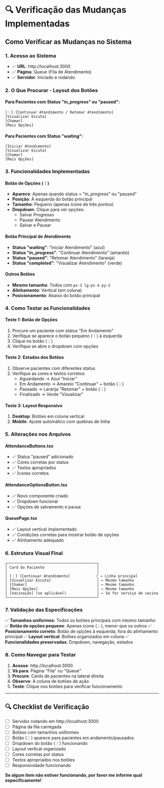 # 🔍 Verificação das Mudanças Implementadas

## Como Verificar as Mudanças no Sistema

### 1. **Acesso ao Sistema**
- ✅ **URL**: http://localhost:3000
- ✅ **Página**: Queue (Fila de Atendimento)
- ✅ **Servidor**: Iniciado e rodando

### 2. **O Que Procurar - Layout dos Botões**

#### **Para Pacientes com Status "in_progress" ou "paused":**
```
[⋮] [Continuar Atendimento / Retomar Atendimento]
[Visualizar Escuta]
[Chamar] 
[Mais Opções]
```

#### **Para Pacientes com Status "waiting":**
```
[Iniciar Atendimento]
[Visualizar Escuta]
[Chamar]
[Mais Opções]
```

### 3. **Funcionalidades Implementadas**

#### **Botão de Opções (⋮)**
- **Aparece**: Apenas quando status = "in_progress" ou "paused"
- **Posição**: À esquerda do botão principal
- **Tamanho**: Pequeno (apenas ícone de três pontos)
- **Dropdown**: Clique para ver opções:
  - Salvar Progresso
  - Pausar Atendimento
  - Salvar e Pausar

#### **Botão Principal de Atendimento**
- **Status "waiting"**: "Iniciar Atendimento" (azul)
- **Status "in_progress"**: "Continuar Atendimento" (amarelo)
- **Status "paused"**: "Retomar Atendimento" (laranja)
- **Status "completed"**: "Visualizar Atendimento" (verde)

#### **Outros Botões**
- **Mesmo tamanho**: Todos com `px-3 lg:px-4 py-2`
- **Alinhamento**: Vertical (em coluna)
- **Posicionamento**: Abaixo do botão principal

### 4. **Como Testar as Funcionalidades**

#### **Teste 1: Botão de Opções**
1. Procure um paciente com status "Em Andamento"
2. Verifique se aparece o botão pequeno (⋮) à esquerda
3. Clique no botão (⋮)
4. Verifique se abre o dropdown com opções

#### **Teste 2: Estados dos Botões**
1. Observe pacientes com diferentes status
2. Verifique as cores e textos corretos:
   - Aguardando → Azul "Iniciar"
   - Em Andamento → Amarelo "Continuar" + botão (⋮)
   - Pausado → Laranja "Retomar" + botão (⋮)
   - Finalizado → Verde "Visualizar"

#### **Teste 3: Layout Responsivo**
1. **Desktop**: Botões em coluna vertical
2. **Mobile**: Ajuste automático com quebras de linha

### 5. **Alterações nos Arquivos**

#### **AttendanceButtons.tsx**
- ✅ Status "paused" adicionado
- ✅ Cores corretas por status
- ✅ Textos apropriados
- ✅ Ícones corretos

#### **AttendanceOptionsButton.tsx**
- ✅ Novo componente criado
- ✅ Dropdown funcional
- ✅ Opções de salvamento e pausa

#### **QueuePage.tsx**
- ✅ Layout vertical implementado
- ✅ Condições corretas para mostrar botão de opções
- ✅ Alinhamento adequado

### 6. **Estrutura Visual Final**

```
┌─────────────────────────────────────────┐
│ Card do Paciente                        │
│                                         │
│ [⋮] [Continuar Atendimento]            │ ← Linha principal
│ [Visualizar Escuta]                     │ ← Mesmo tamanho
│ [Chamar]                                │ ← Mesmo tamanho
│ [Mais Opções]                           │ ← Mesmo tamanho
│ [Vacinação] (se aplicável)              │ ← Se for serviço de vacina
└─────────────────────────────────────────┘
```

### 7. **Validação das Especificações**

✅ **Tamanhos uniformes**: Todos os botões principais com mesmo tamanho
✅ **Botão de opções pequeno**: Apenas ícone (⋮), menor que os outros
✅ **Posicionamento correto**: Botão de opções à esquerda, fora do alinhamento principal
✅ **Layout vertical**: Botões organizados em coluna
✅ **Funcionalidades preservadas**: Dropdown, navegação, estados

### 8. **Como Navegar para Testar**

1. **Acesse**: http://localhost:3000
2. **Vá para**: Página "Fila" ou "Queue"
3. **Procure**: Cards de pacientes na lateral direita
4. **Observe**: A coluna de botões de ação
5. **Teste**: Clique nos botões para verificar funcionamento

---

## 🔍 Checklist de Verificação

- [ ] Servidor rodando em http://localhost:3000
- [ ] Página da fila carregada
- [ ] Botões com tamanhos uniformes
- [ ] Botão (⋮) aparece para pacientes em andamento/pausados
- [ ] Dropdown do botão (⋮) funcionando
- [ ] Layout vertical organizado
- [ ] Cores corretas por status
- [ ] Textos apropriados nos botões
- [ ] Responsividade funcionando

**Se algum item não estiver funcionando, por favor me informe qual especificamente!**
